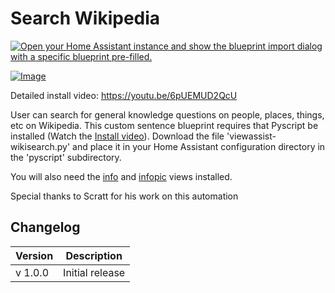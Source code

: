 # Search Wikipedia

[![Open your Home Assistant instance and show the blueprint import dialog with a specific blueprint pre-filled.](https://my.home-assistant.io/badges/blueprint_import.svg)](https://my.home-assistant.io/redirect/blueprint_import/?blueprint_url=https%3A%2F%2Fraw.githubusercontent.com%2Fdinki%2FView-Assist%2Fmain%2FView+Assist+custom+sentences%2FSearch+Wikipedia%2Fblueprint-searchwikipedia.yaml)

[![Image](https://img.youtube.com/vi/6pUEMUD2QcU/mqdefault.jpg)](https://www.youtube.com/watch?v=6pUEMUD2QcU)

Detailed install video: https://youtu.be/6pUEMUD2QcU

User can search for general knowledge questions on people, places, things, etc on Wikipedia.  This custom sentence blueprint requires that Pyscript be installed (Watch the [Install video](https://youtu.be/jpJxZaisbGQ)).  Download the file 'viewassist-wikisearch.py' and place it in your Home Assistant configuration directory in the 'pyscript' subdirectory.  

You will also need the [info](../views/info) and [infopic](../views/info) views installed.


Special thanks to Scratt for his work on this automation

## Changelog

| Version | Description |
| ------- | ----------- |
| v 1.0.0 | Initial release |